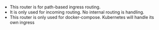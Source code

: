- This router is for path-based ingress routing. 
- It is only used for incoming routing. No internal routing is handling. 
- This router is only used for docker-compose. Kubernetes will handle its own ingress
